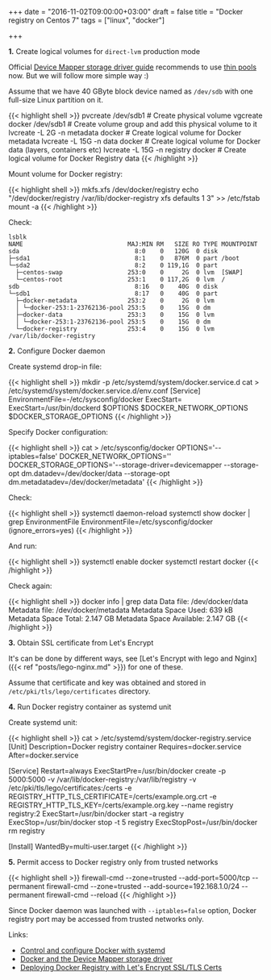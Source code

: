 +++
date = "2016-11-02T09:00:00+03:00"
draft = false
title = "Docker registry on Centos 7"
tags = ["linux", "docker"]

+++

**1.** Create logical volumes for `direct-lvm` production mode

Official [Device Mapper storage driver guide](https://docs.docker.com/engine/userguide/storagedriver/device-mapper-driver/) recommends to use [thin pools](https://access.redhat.com/documentation/en-US/Red_Hat_Enterprise_Linux/6/html/Logical_Volume_Manager_Administration/thinprovisioned_volumes.html) now. But we will follow more simple way :)
 
Assume that we have 40 GByte block device named as `/dev/sdb` with one full-size Linux partition on it. 

{{< highlight shell >}}
pvcreate /dev/sdb1                 # Create physical volume
vgcreate docker /dev/sdb1          # Create volume group and add this physical volume to it
lvcreate -L 2G -n metadata docker  # Create logical volume for Docker metadata
lvcreate -L 15G -n data docker     # Create logical volume for Docker data (layers, containers etc)
lvcreate -L 15G -n registry docker # Create logical volume for Docker Registry data
{{< /highlight >}}

Mount volume for Docker registry:

{{< highlight shell >}}
mkfs.xfs /dev/docker/registry
echo "/dev/docker/registry /var/lib/docker-registry    xfs     defaults        1 3" >> /etc/fstab 
mount -a
{{< /highlight >}}

Check:

```
lsblk
NAME                             MAJ:MIN RM   SIZE RO TYPE MOUNTPOINT
sda                                8:0    0   120G  0 disk
├─sda1                             8:1    0   876M  0 part /boot
└─sda2                             8:2    0 119,1G  0 part
  ├─centos-swap                  253:0    0     2G  0 lvm  [SWAP]
  └─centos-root                  253:1    0 117,2G  0 lvm  /
sdb                                8:16   0    40G  0 disk
└─sdb1                             8:17   0    40G  0 part
  ├─docker-metadata              253:2    0     2G  0 lvm
  │ └─docker-253:1-23762136-pool 253:5    0    15G  0 dm
  ├─docker-data                  253:3    0    15G  0 lvm
  │ └─docker-253:1-23762136-pool 253:5    0    15G  0 dm
  └─docker-registry              253:4    0    15G  0 lvm  /var/lib/docker-registry
```

**2.** Configure Docker daemon

Create systemd drop-in file: 

{{< highlight shell >}}
mkdir -p /etc/systemd/system/docker.service.d
cat > /etc/systemd/system/docker.service.d/env.conf 
[Service]
EnvironmentFile=-/etc/sysconfig/docker
ExecStart=
ExecStart=/usr/bin/dockerd $OPTIONS $DOCKER_NETWORK_OPTIONS $DOCKER_STORAGE_OPTIONS
{{< /highlight >}}

Specify Docker configuration:

{{< highlight shell >}}
cat > /etc/sysconfig/docker 
OPTIONS='--iptables=false'
DOCKER_NETWORK_OPTIONS=''
DOCKER_STORAGE_OPTIONS='--storage-driver=devicemapper --storage-opt dm.datadev=/dev/docker/data --storage-opt dm.metadatadev=/dev/docker/metadata'
{{< /highlight >}}

Check:
 
{{< highlight shell >}}
systemctl daemon-reload
systemctl show docker | grep EnvironmentFile
EnvironmentFile=/etc/sysconfig/docker (ignore_errors=yes)
{{< /highlight >}}

And run:

{{< highlight shell >}}
systemctl enable docker
systemctl restart docker
{{< /highlight >}}

Check again:

{{< highlight shell >}}
docker info | grep data
 Data file: /dev/docker/data
 Metadata file: /dev/docker/metadata
 Metadata Space Used: 639 kB
 Metadata Space Total: 2.147 GB
 Metadata Space Available: 2.147 GB
{{< /highlight >}}

**3.** Obtain SSL certificate from Let's Encrypt

It's can be done by different ways, see [Let's Encrypt with lego and Nginx]({{< ref "posts/lego-nginx.md" >}}) for one of these.

Assume that certificate and key was obtained and stored in `/etc/pki/tls/lego/certificates` directory.  

**4.** Run Docker registry container as systemd unit
 
Create systemd unit:

{{< highlight shell >}}
cat > /etc/systemd/system/docker-registry.service
[Unit]
Description=Docker registry container
Requires=docker.service
After=docker.service

[Service]
Restart=always
ExecStartPre=/usr/bin/docker create -p 5000:5000 -v /var/lib/docker-registry:/var/lib/registry -v /etc/pki/tls/lego/certificates:/certs -e REGISTRY_HTTP_TLS_CERTIFICATE=/certs/example.org.crt -e REGISTRY_HTTP_TLS_KEY=/certs/example.org.key --name registry registry:2
ExecStart=/usr/bin/docker start -a registry
ExecStop=/usr/bin/docker stop -t 5 registry
ExecStopPost=/usr/bin/docker rm registry

[Install]
WantedBy=multi-user.target
</pre>
{{< /highlight >}}

**5.** Permit access to Docker registry only from trusted networks

{{< highlight shell >}}
firewall-cmd --zone=trusted --add-port=5000/tcp --permanent
firewall-cmd --zone=trusted --add-source=192.168.1.0/24 --permanent
firewall-cmd --reload
{{< /highlight >}}

Since Docker daemon was launched with `--iptables=false` option, Docker registry port may be accessed from trusted networks only.   

Links:

* [Control and configure Docker with systemd](https://docs.docker.com/engine/admin/systemd/)
* [Docker and the Device Mapper storage driver](https://docs.docker.com/engine/userguide/storagedriver/device-mapper-driver/)
* [Deploying Docker Registry with Let's Encrypt SSL/TLS Certs](http://trainingdevops.com/insights-and-tutorials/deploying-docker-registry-with-let-s-encrypt-ssl-tls-certs)
